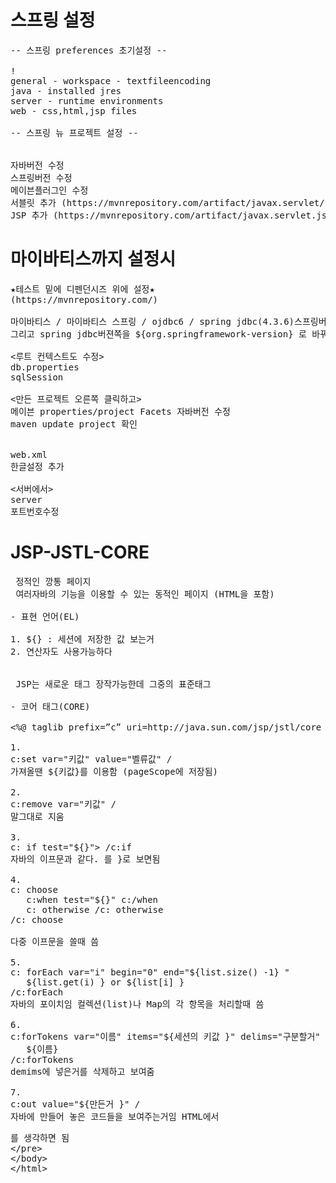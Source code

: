 # 스프링 설정
<pre>
-- 스프링 preferences 초기설정 --

!<window-preferences에서>
general - workspace - textfileencoding
java - installed jres
server - runtime environments
web - css,html,jsp files

-- 스프링 뉴 프로젝트 설정 --

<pox.xml에서>
자바버전 수정
스프링버전 수정
메이븐플러그인 수정
서블릿 추가 (https://mvnrepository.com/artifact/javax.servlet/javax.servlet-api)
JSP 추가 (https://mvnrepository.com/artifact/javax.servlet.jsp/javax.servlet.jsp-api)
</pre>
# 마이바티스까지 설정시
<pre>
★테스트 밑에 디펜던시즈 위에 설정★
(https://mvnrepository.com/)

마이바티스 / 마이바티스 스프링 / ojdbc6 / spring jdbc(4.3.6)스프링버전과 같은것을 써야 함
그리고 spring jdbc버젼쪽을 ${org.springframework-version} 로 바꿔서 자동으로 바꿔주게 만들면 된다.

<루트 컨텍스트도 수정>
db.properties
sqlSession

<만든 프로젝트 오른쪽 클릭하고>
메이븐 properties/project Facets 자바버전 수정
maven update project 확인

<src에서>
web.xml
한글설정 추가

<서버에서>
server
포트번호수정
</pre>
# JSP-JSTL-CORE
<pre>
<HTML> 정적인 깡통 페이지
<JSP> 여러자바의 기능을 이용할 수 있는 동적인 페이지 (HTML을 포함)

- 표현 언어(EL)

1. ${} : 세션에 저장한 값 보는거
2. 연산자도 사용가능하다


<JSTL> JSP는 새로운 태그 장작가능한데 그중의 표준태그

- 코어 태그(CORE) 

<%@ taglib prefix=”c” uri=http://java.sun.com/jsp/jstl/core %>

1. 
c:set var="키값" value="벨류값" /
가져올땐 ${키값}를 이용함 (pageScope에 저장됨)

2. 
c:remove var="키값" /
말그대로 지움

3. 
c: if test="${}"> /c:if
자바의 이프문과 같다. </c:if>를 }로 보면됨

4. 
c: choose
   c:when test="${}" c:/when
   c: otherwise /c: otherwise
/c: choose

다중 이프문을 쓸때 씀

5. 
c: forEach var="i" begin="0" end="${list.size() -1} "
   ${list.get(i) } or ${list[i] }
/c:forEach
자바의 포이치임 컬렉션(list)나 Map의 각 항목을 처리할때 씀

6. 
c:forTokens var="이름" items="${세션의 키값 }" delims="구분할거"
   ${이름}
/c:forTokens
demims에 넣은거를 삭제하고 보여줌

7. 
c:out value="${만든거 }" /
자바에 만들어 놓은 코드들을 보여주는거임 HTML에서 <xmp>를 생각하면 됨
</pre>
